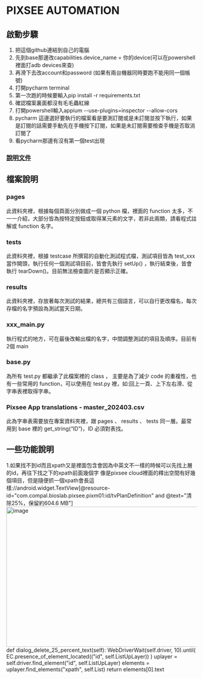 # **PIXSEE AUTOMATION** 
## 啟動步驟
1. 把這個github連結到自己的電腦
2. 先到base那邊改capabilities.device_name = 你的device(可以在powershell裡面打adb devices來查)
3. 再滑下去改account和password (如果有兩台機器同時要跑不能用同一個帳號)
4. 打開pycharm terminal
5. 第一次跑的時候要輸入pip install -r requirements.txt
6. 確認檔案裏面都沒有毛毛蟲紅線
7. 打開powershell輸入appium --use-plugins=inspector --allow-cors
8. pycharm 這邊選好要執行的檔案看是要測訂閱或是未訂閱並按下執行，如果是訂閱的話需要手動先在手機按下訂閱，如果是未訂閱需要檢查手機是否取消訂閱了
9. 看pycharm那邊有沒有第一個test出現

### [說明文件](https://drive.google.com/drive/folders/1aXvqvS8GBj83i1jdijVb5sZESfhnSr2a?usp=drive_link)
## 檔案說明
### pages 
此資料夾裡，根據每個頁面分別做成一個 python 檔，裡面的 function 太多，不一一介紹，大部分皆為按特定按鈕或取得某元素的文字，若非此兩類，請看程式註解或 function 名字。

### tests
此資料夾裡，根據 testcase 所撰寫的自動化測試程式檔，測試項目皆為 test_xxx 當作開頭，執行任何一個測試項目前，皆會先執行 setUp() ，執行結束後，皆會執行 tearDown()。目前無法檢查圖片是否顯示正確。

### results
此資料夾裡，存放著每次測試的結果，總共有三個語言，可以自行更改檔名，每次存檔的名字預設為測試當天日期。

### xxx_main.py
執行程式的地方，可在最後改輸出檔的名字，中間調整測試的項目及順序。目前有2個 main

### base.py
為所有 test.py 都繼承了此檔案裡的 class ， 主要是為了減少 code 的重複性，也有一些常用的 function，可以使用在 test.py 裡，如:回上一頁、上下左右滑、從字串表裡取得字串。

### Pixsee App translations - master_202403.csv
此為字串表需要放在專案資料夾裡，跟 pages 、 results 、 tests 同一層。最常用到 base 裡的 get_string(“ID”)，ID 必須對表找。

## 一些功能說明
1.如果找不到id而且xpath又是裡面包含會因為中英文不一樣的時候可以先找上層的id，再往下找之下的xpath前面幾個字
像是pixsee cloud裡面的釋出空間有好幾個項目，但是隨便抓一個xpath會長這樣://android.widget.TextView[@resource-id="com.compal.bioslab.pixsee.pixm01:id/tvPlanDefinition" and @text="清除25%，保留約604.6 MB"]
<img width="848" height="371" alt="image" src="https://github.com/user-attachments/assets/5df151f3-9e5c-4dba-bc88-8ee40bd4ac55" />
    def dialog_delete_25_percent_text(self):
        WebDriverWait(self.driver, 10).until(
            EC.presence_of_element_located(("id", self.ListUpLayer))
        )
        uplayer = self.driver.find_element("id", self.ListUpLayer)
        elements = uplayer.find_elements("xpath", self.List)
        return elements[0].text


